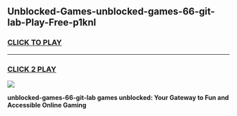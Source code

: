 
## Unblocked-Games-unblocked-games-66-git-lab-Play-Free-p1knl
<h3>
<a href="https://premium76.site?title=unblocked-games-66-git-lab&ref=17A">CLICK TO PLAY</a></h3>
<hr>

<h3>
<a href="https://premium76.site?title=unblocked-games-66-git-lab&ref=17A">CLICK 2 PLAY</a>
  
</h3>

<a href="https://premium76.site?title=unblocked-games-66-git-lab&ref=17A"><img src="https://clearcache.store/games.png"></a>


**unblocked-games-66-git-lab games unblocked: Your Gateway to Fun and Accessible Online Gaming**
